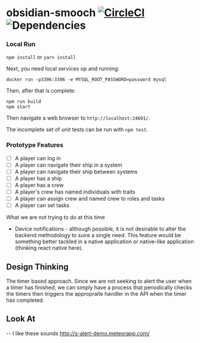 # obsidian-smooch [![CircleCI](https://circleci.com/gh/mwj8410/Plinth/tree/development.svg?style=svg)](https://circleci.com/gh/mwj8410/Plinth/tree/development) ![Dependencies](https://david-dm.org/mwj8410/Plinth.svg)

### Local Run
`npm install` or `yarn install`

Next, you need local services up and running:
```
docker run -p3306:3306 -e MYSQL_ROOT_PASSWORD=password mysql
```

Then, after that is complete:
```
npm run build
npm start
```

Then navigate a web browser to `http://localhost:24601/`.

The incomplete set of unit tests can be run with `npm test`.

### Prototype Features ###
-[ ] A player can log in
-[ ] A player can navigate their ship in a system
-[ ] A player can navigate their ship between systems
-[ ] A player has a ship
-[ ] A player has a crew
-[ ] A player's crew has named individuals with traits
-[ ] A player can assign crew and named crew to roles and tasks
-[ ] A player can set tasks

What we are not trying to do at this time
* Device notifications - although possible, it is not desirable to alter the backend methodology to suire a single need. This feature would be something better tackled in a native application or native-like application (thinking react native here).

## Design Thinking
The timer based approach. Since we are not seeking to alert the user when a timer has finished, we can simply have a process that periodically checks the timers then triggers the appropraite handler in the API when the timer has completed.

## Look At
-- I like these sounds http://s-alert-demo.meteorapp.com/

